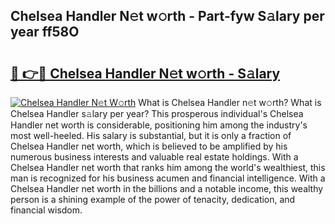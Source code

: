 ## Chelsea Handler N𝚎t w𝚘rth - Part-fyw S𝚊lary per year ff58O

# <h2><a href="http://gc343ri.nevu.top/?p=Chelsea+Handler">🔗 👉🔴 Chelsea Handler N𝚎t w𝚘rth - S𝚊lary</a></h2>

[![Chelsea Handler N𝚎t W𝚘rth](https://i.imgur.com/Oavwk0R.jpeg)](http://gc343ri.nevu.top/?p=Chelsea+Handler)
What is Chelsea Handler n𝚎t w𝚘rth? What is Chelsea Handler s𝚊lary per year?
This prosperous individual's Chelsea Handler net worth is considerable, positioning him among the industry's most well-heeled. His salary is substantial, but it is only a fraction of Chelsea Handler net worth, which is believed to be amplified by his numerous business interests and valuable real estate holdings. With a Chelsea Handler net worth that ranks him among the world's wealthiest, this man is recognized for his business acumen and financial intelligence. With a Chelsea Handler net worth in the billions and a notable income, this wealthy person is a shining example of the power of tenacity, dedication, and financial wisdom.
